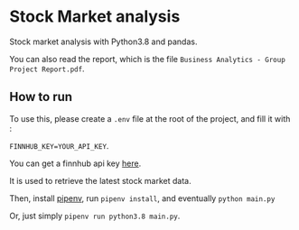 # Stock Market analysis


Stock market analysis with Python3.8 and pandas.

You can also read the report, which is the file `Business Analytics - Group Project Report.pdf`. 

## How to run

To use this, please create a `.env` file at the root of the project, and fill it with :

`FINNHUB_KEY=YOUR_API_KEY`.

You can get a finnhub api key [here](https://finnhub.io/).

It is used to retrieve the latest stock market data.

Then, install [pipenv](https://pypi.org/project/pipenv/), run `pipenv install`, and eventually `python main.py`

Or, just simply `pipenv run python3.8 main.py`.

